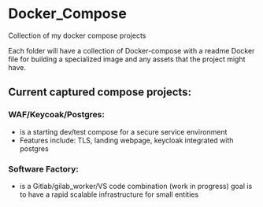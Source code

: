 # Docker_Compose
Collection of my docker compose projects 

Each folder will have a collection of Docker-compose with a readme Docker file for building a specialized image and any assets that the project might have.

## Current captured compose projects: 
### WAF/Keycoak/Postgres:
  - is a starting dev/test compose for a secure service environment
  - Features include: TLS, landing webpage, keycloak integrated with postgres

### Software Factory:
  - is a Gitlab/gilab_worker/VS code combination (work in progress) goal is to have a rapid scalable infrastructure for small entities
